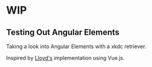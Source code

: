 # WIP

## Testing Out Angular Elements

Taking a look into Angular Elements with a xkdc retriever.

Inspired by [Lloyd's](https://github.com/lloydjatkinson/xkcd-web-component) implementation using Vue.js.



